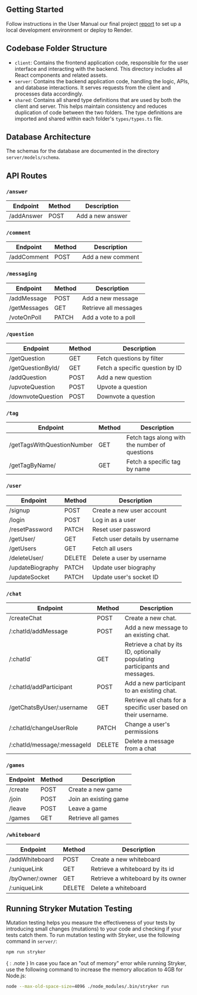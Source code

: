 ## Getting Started

Follow instructions in the User Manual our final project [report](https://docs.google.com/document/d/1Owfundkk6FYjnnHgYOPXYIzI8_D23WNO1a1wOq7sxe8/edit?tab=t.0) to set up a local development environment or deploy to Render.

## Codebase Folder Structure

- `client`: Contains the frontend application code, responsible for the user interface and interacting with the backend. This directory includes all React components and related assets.
- `server`: Contains the backend application code, handling the logic, APIs, and database interactions. It serves requests from the client and processes data accordingly.
- `shared`: Contains all shared type definitions that are used by both the client and server. This helps maintain consistency and reduces duplication of code between the two folders. The type definitions are imported and shared within each folder's `types/types.ts` file.

## Database Architecture

The schemas for the database are documented in the directory `server/models/schema`.

## API Routes

### `/answer`

| Endpoint   | Method | Description      |
| ---------- | ------ | ---------------- |
| /addAnswer | POST   | Add a new answer |

### `/comment`

| Endpoint    | Method | Description       |
| ----------- | ------ | ----------------- |
| /addComment | POST   | Add a new comment |

### `/messaging`

| Endpoint     | Method | Description           |
| ------------ | ------ | --------------------- |
| /addMessage  | POST   | Add a new message     |
| /getMessages | GET    | Retrieve all messages |
| /voteOnPoll  | PATCH  | Add a vote to a poll  |

### `/question`

| Endpoint          | Method | Description                     |
| ----------------- | ------ | ------------------------------- |
| /getQuestion      | GET    | Fetch questions by filter       |
| /getQuestionById/ | GET    | Fetch a specific question by ID |
| /addQuestion      | POST   | Add a new question              |
| /upvoteQuestion   | POST   | Upvote a question               |
| /downvoteQuestion | POST   | Downvote a question             |

### `/tag`

| Endpoint                   | Method | Description                                   |
| -------------------------- | ------ | --------------------------------------------- |
| /getTagsWithQuestionNumber | GET    | Fetch tags along with the number of questions |
| /getTagByName/             | GET    | Fetch a specific tag by name                  |

### `/user`

| Endpoint         | Method | Description                    |
| ---------------- | ------ | ------------------------------ |
| /signup          | POST   | Create a new user account      |
| /login           | POST   | Log in as a user               |
| /resetPassword   | PATCH  | Reset user password            |
| /getUser/        | GET    | Fetch user details by username |
| /getUsers        | GET    | Fetch all users                |
| /deleteUser/     | DELETE | Delete a user by username      |
| /updateBiography | PATCH  | Update user biography          |
| /updateSocket    | PATCH  | Update user's socket ID        |

### `/chat`

| Endpoint                    | Method | Description                                                                 |
| --------------------------- | ------ | --------------------------------------------------------------------------- |
| /createChat                 | POST   | Create a new chat.                                                          |
| /:chatId/addMessage         | POST   | Add a new message to an existing chat.                                      |
| /:chatId`                   | GET    | Retrieve a chat by its ID, optionally populating participants and messages. |
| /:chatId/addParticipant     | POST   | Add a new participant to an existing chat.                                  |
| /getChatsByUser/:username   | GET    | Retrieve all chats for a specific user based on their username.             |
| /:chatId/changeUserRole     | PATCH  | Change a user's permissions                                                 |
| /:chatId/message/:messageId | DELETE | Delete a message from a chat                                                |

### `/games`

| Endpoint | Method | Description           |
| -------- | ------ | --------------------- |
| /create  | POST   | Create a new game     |
| /join    | POST   | Join an existing game |
| /leave   | POST   | Leave a game          |
| /games   | GET    | Retrieve all games    |

### `/whiteboard`

| Endpoint        | Method | Description                        |
| --------------- | ------ | ---------------------------------- |
| /addWhiteboard  | POST   | Create a new whiteboard            |
| /:uniqueLink    | GET    | Retrieve a whiteboard by its id    |
| /byOwner/:owner | GET    | Retrieve a whiteboard by its owner |
| /:uniqueLink    | DELETE | Delete a whiteboard                |

## Running Stryker Mutation Testing

Mutation testing helps you measure the effectiveness of your tests by introducing small changes (mutations) to your code and checking if your tests catch them. To run mutation testing with Stryker, use the following command in `server/`:

```sh
npm run stryker
```

{ : .note } In case you face an "out of memory" error while running Stryker, use the following command to increase the memory allocation to 4GB for Node.js:

```sh
node --max-old-space-size=4096 ./node_modules/.bin/stryker run
```
